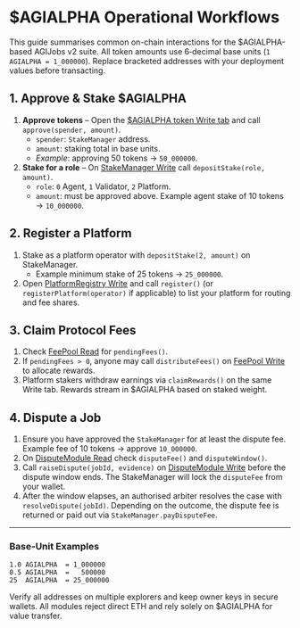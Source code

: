 # $AGIALPHA Operational Workflows

This guide summarises common on-chain interactions for the $AGIALPHA-based AGIJobs v2 suite. All token amounts use 6‑decimal base units (`1 AGIALPHA = 1_000000`). Replace bracketed addresses with your deployment values before transacting.

## 1. Approve & Stake $AGIALPHA

1. **Approve tokens** – Open the [$AGIALPHA token Write tab](https://etherscan.io/address/0x2e8fb54C3EC41F55F06C1F082C081A609eAA4EbE#writeContract) and call `approve(spender, amount)`.
   - `spender`: `StakeManager` address.
   - `amount`: staking total in base units.
   - *Example*: approving 50 tokens → `50_000000`.
2. **Stake for a role** – On [StakeManager Write](https://etherscan.io/address/<StakeManagerAddress>#writeContract) call `depositStake(role, amount)`.
   - `role`: `0` Agent, `1` Validator, `2` Platform.
   - `amount`: must be approved above. Example agent stake of 10 tokens → `10_000000`.

## 2. Register a Platform

1. Stake as a platform operator with `depositStake(2, amount)` on StakeManager.
   - Example minimum stake of 25 tokens → `25_000000`.
2. Open [PlatformRegistry Write](https://etherscan.io/address/<PlatformRegistryAddress>#writeContract) and call `register()` (or `registerPlatform(operator)` if applicable) to list your platform for routing and fee shares.

## 3. Claim Protocol Fees

1. Check [FeePool Read](https://etherscan.io/address/<FeePoolAddress>#readContract) for `pendingFees()`.
2. If `pendingFees > 0`, anyone may call `distributeFees()` on [FeePool Write](https://etherscan.io/address/<FeePoolAddress>#writeContract) to allocate rewards.
3. Platform stakers withdraw earnings via `claimRewards()` on the same Write tab. Rewards stream in $AGIALPHA based on staked weight.

## 4. Dispute a Job

1. Ensure you have approved the `StakeManager` for at least the dispute fee. Example fee of 10 tokens → approve `10_000000`.
2. On [DisputeModule Read](https://etherscan.io/address/<DisputeModuleAddress>#readContract) check `disputeFee()` and `disputeWindow()`.
3. Call `raiseDispute(jobId, evidence)` on [DisputeModule Write](https://etherscan.io/address/<DisputeModuleAddress>#writeContract) before the dispute window ends. The StakeManager will lock the `disputeFee` from your wallet.
4. After the window elapses, an authorised arbiter resolves the case with `resolveDispute(jobId)`. Depending on the outcome, the dispute fee is returned or paid out via `StakeManager.payDisputeFee`.

---

### Base‑Unit Examples

```
1.0 AGIALPHA  = 1_000000
0.5 AGIALPHA  =   500000
25  AGIALPHA  = 25_000000
```

Verify all addresses on multiple explorers and keep owner keys in secure wallets. All modules reject direct ETH and rely solely on $AGIALPHA for value transfer.
